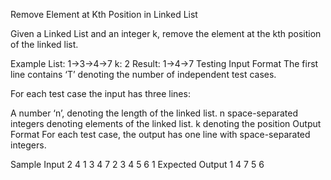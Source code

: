 Remove Element at Kth Position in Linked List


Given a Linked List and an integer k, remove the element at the kth position of the linked list.

Example
List: 1→3→4→7
k: 2
Result: 1→4→7
Testing
Input Format
The first line contains ‘T’ denoting the number of independent test cases.

For each test case the input has three lines:

A number ‘n’, denoting the length of the linked list.
n space-separated integers denoting elements of the linked list.
k denoting the position
Output Format
For each test case, the output has one line with space-separated integers.

Sample Input
2
4
1 3 4 7
2
3
4 5 6
1
Expected Output
1 4 7
5 6